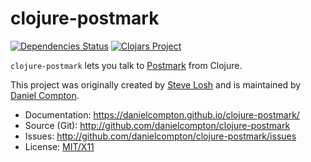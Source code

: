 clojure-postmark
================
[![Dependencies Status](http://jarkeeper.com/danielcompton/clojure-postmark/status.svg)](http://jarkeeper.com/danielcompton/clojure-postmark)
[![Clojars Project](https://img.shields.io/clojars/v/postmark.svg)](https://clojars.org/postmark)

`clojure-postmark` lets you talk to [Postmark](https://postmarkapp.com/) from Clojure.

This project was originally created by [Steve Losh](http://stevelosh.com) and is maintained by [Daniel Compton](https://danielcompton.net).

* Documentation: <https://danielcompton.github.io/clojure-postmark/>
* Source (Git): <http://github.com/danielcompton/clojure-postmark>
* Issues: <http://github.com/danielcompton/clojure-postmark/issues>
* License: [MIT/X11](http://www.opensource.org/licenses/mit-license.php)
